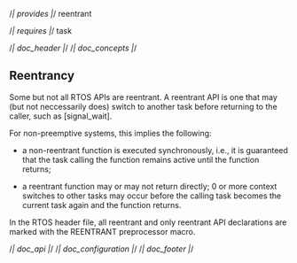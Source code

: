 /*| provides |*/
reentrant

/*| requires |*/
task

/*| doc_header |*/
/*| doc_concepts |*/
## Reentrancy

Some but not all RTOS APIs are reentrant.
A reentrant API is one that may (but not neccessarily does) switch to another task before returning to the caller, such as [<span class="api">signal_wait</span>].

For non-preemptive systems, this implies the following:

- a non-reentrant function is executed synchronously, i.e., it is guaranteed that the task calling the function remains active until the function returns;

- a reentrant function may or may not return directly;
  0 or more context switches to other tasks may occur before the calling task becomes the current task again and the function returns.

In the RTOS header file, all reentrant and only reentrant API declarations are marked with the <span class="api">REENTRANT</span> preprocessor macro.

/*| doc_api |*/
/*| doc_configuration |*/
/*| doc_footer |*/
